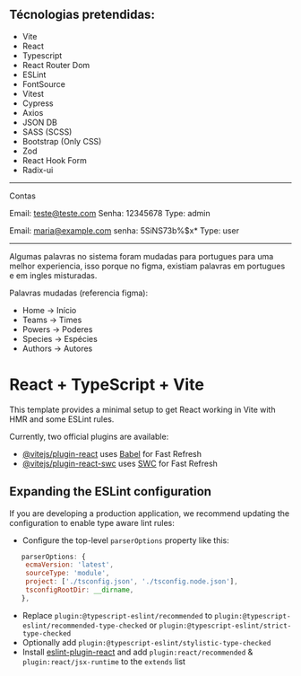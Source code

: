 ## Técnologias pretendidas:

- Vite
- React
- Typescript
- React Router Dom
- ESLint
- FontSource
- Vitest
- Cypress
- Axios
- JSON DB
- SASS (SCSS)
- Bootstrap (Only CSS)
- Zod
- React Hook Form
- Radix-ui

-----------------------------------

Contas

Email: teste@teste.com
Senha: 12345678
Type: admin

Email: maria@example.com
senha: 5SiNS73b%$x*
Type: user

-----------------------------------

Algumas palavras no sistema foram mudadas para portugues para uma melhor experiencia, isso porque no figma, existiam palavras em portugues e em ingles misturadas.

Palavras mudadas (referencia figma):
- Home -> Início
- Teams -> Times
- Powers -> Poderes
- Species -> Espécies
- Authors -> Autores

# React + TypeScript + Vite

This template provides a minimal setup to get React working in Vite with HMR and some ESLint rules.

Currently, two official plugins are available:

- [@vitejs/plugin-react](https://github.com/vitejs/vite-plugin-react/blob/main/packages/plugin-react/README.md) uses [Babel](https://babeljs.io/) for Fast Refresh
- [@vitejs/plugin-react-swc](https://github.com/vitejs/vite-plugin-react-swc) uses [SWC](https://swc.rs/) for Fast Refresh

## Expanding the ESLint configuration

If you are developing a production application, we recommend updating the configuration to enable type aware lint rules:

- Configure the top-level `parserOptions` property like this:

```js
   parserOptions: {
    ecmaVersion: 'latest',
    sourceType: 'module',
    project: ['./tsconfig.json', './tsconfig.node.json'],
    tsconfigRootDir: __dirname,
   },
```

- Replace `plugin:@typescript-eslint/recommended` to `plugin:@typescript-eslint/recommended-type-checked` or `plugin:@typescript-eslint/strict-type-checked`
- Optionally add `plugin:@typescript-eslint/stylistic-type-checked`
- Install [eslint-plugin-react](https://github.com/jsx-eslint/eslint-plugin-react) and add `plugin:react/recommended` & `plugin:react/jsx-runtime` to the `extends` list
